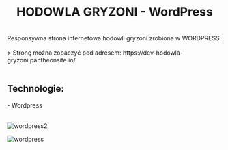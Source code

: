 
<h1 align="center"> HODOWLA GRYZONI - WordPress </h1>
<br />
Responsywna strona internetowa hodowli gryzoni zrobiona w WORDPRESS.
<br />
<br />
> Stronę można zobaczyć pod adresem: https://dev-hodowla-gryzoni.pantheonsite.io/
<br />
<br />
<h2 align="left"> Technologie: </h2>
- Wordpress
<br />
<br />

![wordpress2](https://user-images.githubusercontent.com/105555319/168491732-5cb81fee-ac0d-4830-9267-bae2738707d4.png)


![wordpress](https://user-images.githubusercontent.com/105555319/168491739-de657ac8-e330-4c1e-9033-4f98d016e27b.png)

